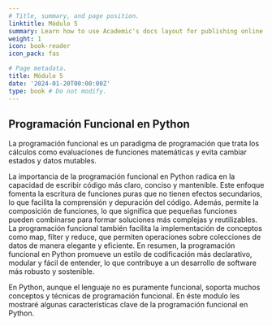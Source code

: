 ```yaml
---
# Title, summary, and page position.
linktitle: Módulo 5
summary: Learn how to use Academic's docs layout for publishing online courses, software documentation, and tutorials.
weight: 1
icon: book-reader
icon_pack: fas

# Page metadata.
title: Módulo 5
date: '2024-01-20T00:00:00Z'
type: book # Do not modify.
---
```


## Programación Funcional en Python

La programación funcional es un paradigma de programación que trata los cálculos como evaluaciones de funciones matemáticas y evita cambiar estados y datos mutables.

La importancia de la programación funcional en Python radica en la capacidad de escribir código más claro, conciso y mantenible. Este enfoque fomenta la escritura de funciones puras que no tienen efectos secundarios, lo que facilita la comprensión y depuración del código. Además, permite la composición de funciones, lo que significa que pequeñas funciones pueden combinarse para formar soluciones más complejas y reutilizables. La programación funcional también facilita la implementación de conceptos como map, filter y reduce, que permiten operaciones sobre colecciones de datos de manera elegante y eficiente. En resumen, la programación funcional en Python promueve un estilo de codificación más declarativo, modular y fácil de entender, lo que contribuye a un desarrollo de software más robusto y sostenible.

En Python, aunque el lenguaje no es puramente funcional, soporta muchos conceptos y técnicas de programación funcional. En éste modulo les mostraré algunas características clave de la programación funcional en Python.
